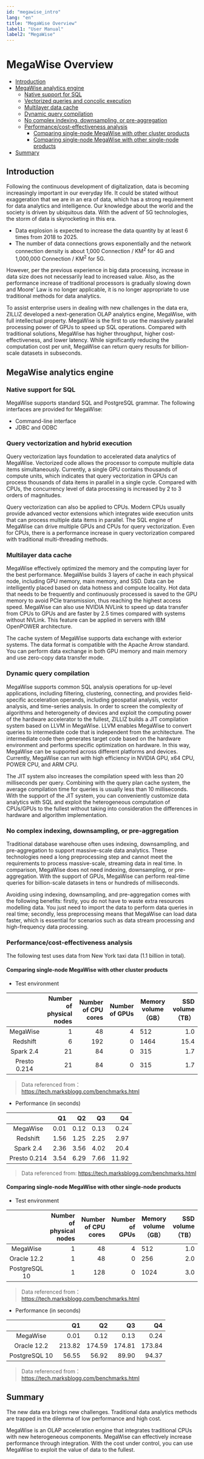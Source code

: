 ```yaml
---
id: "megawise_intro"
lang: "en"
title: "MegaWise Overview"
label1: "User Manual"
label2: "MegaWise"
---
```

# MegaWise Overview

<!-- TOC -->

- [Introduction](#Introduction)
- [MegaWise analytics engine](#MegaWise-analytics-engine)
    - [Native support for SQL](#Native-support-for-SQL)
    - [Vectorized queries and concolic execution](#Vectorized-queries-and-concolic-execution)
    - [Multilayer data cache](#Multilayer-data-cache)
    - [Dynamic query compilation](#Dynamic-query-compilation)
    - [No complex indexing, downsampling, or pre-aggregation](#No-complex-indexing-downsampling-or-pre-aggregation)
    - [Performance/cost-effectiveness analysis](#Performancecost-effectiveness-analysis)
        - [Comparing single-node MegaWise with other cluster products](#Comparing-single-node-MegaWise-with-other-cluster-products)
        - [Comparing single-node MegaWise with other single-node products](#Comparing-single-node-MegaWise-with-other-single-node-products)
- [Summary](#Summary)

<!-- /TOC -->

## Introduction

Following the continuous development of digitalization, data is becoming increasingly important in our everyday life. It could be stated without exaggeration that we are in an era of data, which has a strong requirement for data analytics and intelligence. Our knowledge about the world and the society is driven by ubiquitous data. With the advent of 5G technologies, the storm of data is skyrocketing in this era.

- Data explosion is expected to increase the data quantity by at least 6 times from 2018 to 2025.
- The number of data connections grows exponentially and the network connection density is about 1,000 Connection / KM<sup>2</sup> for 4G and 1,000,000 Connection / KM<sup>2</sup> for 5G.


However, per the previous experience in big data processing, increase in data size does not necessarily lead to increased value. Also, as the performance increase of traditional processors is gradually slowing down and Moore' Law is no longer applicable, it is no longer appropriate to use traditional methods for data analytics.

To assist enterprise users in dealing with new challenges in the data era, ZILLIZ developed a next-generation OLAP analytics engine, MegaWise, with full intellectual property. MegaWise is the first to use the massively parallel processing power of GPUs to speed up SQL operations. Compared with traditional solutions, MegaWise has higher throughput, higher cost-effectiveness, and lower latency. While significantly reducing the computation cost per unit, MegaWise can return query results for billion-scale datasets in subseconds.

## MegaWise analytics engine

### Native support for SQL

MegaWise supports standard SQL and PostgreSQL grammar. The following interfaces are provided for MegaWise:

- Command-line interface
- JDBC and ODBC

### Query vectorization and hybrid execution

 Query vectorization lays foundation to accelerated data analytics of MegaWise. Vectorized code allows the processor to compute multiple data items simultaneously. Currently, a single GPU contains thousands of compute units, which indicates that query vectorization in GPUs can process thousands of data items in parallel in a single cycle. Compared with CPUs, the concurrency level of data processing is increased by 2 to 3 orders of magnitudes.

Query vectorization can also be applied to CPUs. Modern CPUs usually provide advanced vector extensions which integrates wide execution units that can process multiple data items in parallel. The SQL engine of MegaWise can drive multiple GPUs and CPUs for query vectorization. Even for CPUs, there is a performance increase in query vectorization compared with traditional multi-threading methods.

### Multilayer data cache

MegaWise effectively optimized the memory and the computing layer for the best performance. MegaWise builds 3 layers of cache in each physical node, including GPU memory, main memory, and SSD. Data can be intelligently placed based on data hotness and compute locality. Hot data that needs to be frequently and continuously processed is saved to the GPU memory to avoid PCIe transmission, thus reaching the highest access speed. MegaWise can also use NVIDIA NVLink to speed up data transfer from CPUs to GPUs and are faster by 2.5 times compared with systems without NVLink. This feature can be applied in servers with IBM OpenPOWER architecture.

The cache system of MegaWise supports data exchange with exterior systems. The data format is compatible with the Apache Arrow standard. You can perform data exchange in both GPU memory and main memory and use zero-copy data transfer mode.

### Dynamic query compilation

MegaWise supports common SQL analysis operations for up-level applications, including filtering, clustering, connecting, and provides field-specific acceleration operands, including geospatial analysis, vector analysis, and time-series analysis. In order to screen the complexity of algorithms and heterogeneity of devices and exploit the computing power of the hardware accelerator to the fullest, ZILLIZ builds a JIT compilation system based on LLVM in MegaWise. LLVM enables MegaWise to convert queries to intermediate code that is independent from the architecture. The intermediate code then generates target code based on the hardware environment and performs specific optimization on hardware. In this way, MegaWise can be supported across different platforms and devices. Currently, MegaWise can run with high efficiency in NVIDIA GPU, x64 CPU, POWER CPU, and ARM CPU.


The JIT system also increases the compilation speed with less than 20 milliseconds per query. Combining with the query plan cache system, the average compilation time for queries is usually less than 10 milliseconds. With the support of the JIT system, you can conveniently customize data analytics with SQL and exploit the heterogeneous computation of CPUs/GPUs to the fullest without taking into consideration the differences in hardware and algorithm implementation.

### No complex indexing, downsampling, or pre-aggregation

Traditional database warehouse often uses indexing, downsampling, and pre-aggregation to support massive-scale data analytics. These technologies need a long preprocessing step and cannot meet the requirements to process massive-scale, streaming data in real time. In comparison, MegaWise does not need indexing, downsampling, or pre-aggregation. With the support of GPUs, MegaWise can perform real-time queries for billion-scale datasets in tens or hundreds of milliseconds.

Avoiding using indexing, downsampling, and pre-aggregation comes with the following benefits: firstly, you do not have to waste extra resources modelling data. You just need to import the data to perform data queries in real time; secondly, less preprocessing means that MegaWise can load data faster, which is essential for scenarios such as data stream processing and high-frequency data processing.

### Performance/cost-effectiveness analysis

The following test uses data from New York taxi data (1.1 billion in total).

#### Comparing single-node MegaWise with other cluster products

- Test environment

|              | Number of physical nodes | Number of CPU cores | Number of GPUs | Memory volume（GB） | SSD volume（TB） |
| :------------: | ----------: | --------: | --------:| ---------------- | ------------------: |
| MegaWise     | 1          | 48       | 4        | 512              | 1.0                |
| Redshift     | 6          | 192      | 0        | 1464             | 15.4               |
| Spark 2.4    | 21         | 84       | 0        | 315              | 1.7                |
| Presto 0.214 | 21         | 84       | 0        | 315              | 1.7                |

> Data referenced from：https://tech.marksblogg.com/benchmarks.html

- Performance (in seconds)

|              | Q1   | Q2   | Q3   | Q4    |
| :------------: | ----: | ----: | ----: | -----: |
| MegaWise     | 0.01 | 0.12 | 0.13 | 0.24  |
| Redshift     | 1.56 | 1.25 | 2.25 | 2.97  |
| Spark 2.4    | 2.36 | 3.56 | 4.02 | 20.4  |
| Presto 0.214 | 3.54 | 6.29 | 7.66 | 11.92 |

> Data referenced from: https://tech.marksblogg.com/benchmarks.html

#### Comparing single-node MegaWise with other single-node products

- Test environment

|              | Number of physical nodes | Number of CPU cores | Number of GPUs | Memory volume（GB） | SSD volume（TB） |
| :------------: | ----------: | --------: | --------:| ---------------- | ------------------: |
| MegaWise      | 1          | 48       | 4        | 512              | 1.0                |
| Oracle 12.2   | 1          | 48       | 0        | 256              | 2.0                |
| PostgreSQL 10 | 1          | 128      | 0        | 1024             | 3.0                |

> Data referenced from：https://tech.marksblogg.com/benchmarks.html

- Performance (in seconds)

|              | Q1   | Q2   | Q3   | Q4    |
| :------------: | ----: | ----: | ----: | -----: |
| MegaWise     | 0.01 | 0.12 | 0.13 | 0.24  |
| Oracle 12.2     | 213.82 | 174.59 | 174.81 | 173.84  |
| PostgreSQL 10   | 56.55 | 56.92 | 89.90 | 94.37  |

> Data referenced from：https://tech.marksblogg.com/benchmarks.html


## Summary

The new data era brings new challenges. Traditional data analytics methods are trapped in the dilemma of low performance and high cost.

MegaWise is an OLAP acceleration engine that integrates traditional CPUs with new heterogeneous components. MegaWise can effectively increase performance through integration. With the cost under control, you can use MegaWise to exploit the value of data to the fullest.
